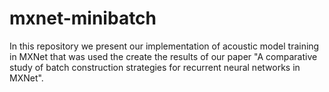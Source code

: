 # mxnet-minibatch
In this repository we present our implementation of acoustic model training in MXNet that was used the create the results of our paper "A comparative study of batch construction strategies for recurrent neural networks in MXNet".
